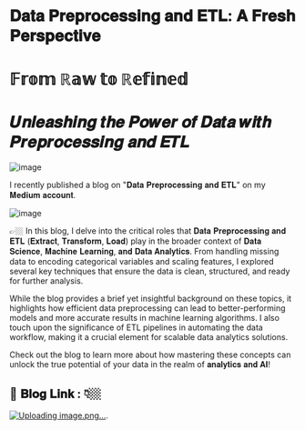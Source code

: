 # 𝐃𝐚𝐭𝐚 𝐏𝐫𝐞𝐩𝐫𝐨𝐜𝐞𝐬𝐬𝐢𝐧𝐠 𝐚𝐧𝐝 𝐄𝐓𝐋: 𝐀 𝐅𝐫𝐞𝐬𝐡 𝐏𝐞𝐫𝐬𝐩𝐞𝐜𝐭𝐢𝐯𝐞


# 𝔽𝕣𝕠𝕞 ℝ𝕒𝕨 𝕥𝕠 ℝ𝕖𝕗𝕚𝕟𝕖𝕕
# 𝑼𝒏𝒍𝒆𝒂𝒔𝒉𝒊𝒏𝒈 𝒕𝒉𝒆 𝑷𝒐𝒘𝒆𝒓 𝒐𝒇 𝑫𝒂𝒕𝒂 𝒘𝒊𝒕𝒉 𝑷𝒓𝒆𝒑𝒓𝒐𝒄𝒆𝒔𝒔𝒊𝒏𝒈 𝒂𝒏𝒅 𝑬𝑻𝑳
![image](https://github.com/user-attachments/assets/e58647ac-5724-4684-9651-5d859d9553a7)


I recently published a blog on "𝐃𝐚𝐭𝐚 𝐏𝐫𝐞𝐩𝐫𝐨𝐜𝐞𝐬𝐬𝐢𝐧𝐠 𝐚𝐧𝐝 𝐄𝐓𝐋" on my 𝐌𝐞𝐝𝐢𝐮𝐦 𝐚𝐜𝐜𝐨𝐮𝐧𝐭.

![image](https://github.com/user-attachments/assets/2188ba82-dafc-49db-8d6e-227bf99b1eed)



👉🏼 In this blog, I delve into the critical roles that 𝐃𝐚𝐭𝐚 𝐏𝐫𝐞𝐩𝐫𝐨𝐜𝐞𝐬𝐬𝐢𝐧𝐠 𝐚𝐧𝐝 𝐄𝐓𝐋 (𝐄𝐱𝐭𝐫𝐚𝐜𝐭, 𝐓𝐫𝐚𝐧𝐬𝐟𝐨𝐫𝐦, 𝐋𝐨𝐚𝐝) play in the broader context of 𝐃𝐚𝐭𝐚 𝐒𝐜𝐢𝐞𝐧𝐜𝐞, 𝐌𝐚𝐜𝐡𝐢𝐧𝐞 𝐋𝐞𝐚𝐫𝐧𝐢𝐧𝐠, 𝐚𝐧𝐝 𝐃𝐚𝐭𝐚 𝐀𝐧𝐚𝐥𝐲𝐭𝐢𝐜𝐬. From handling missing data to encoding categorical variables and scaling features, I explored several key techniques that ensure the data is clean, structured, and ready for further analysis.


While the blog provides a brief yet insightful background on these topics, it highlights how efficient data preprocessing can lead to better-performing models and more accurate results in machine learning algorithms. I also touch upon the significance of ETL pipelines in automating the data workflow, making it a crucial element for scalable data analytics solutions.


Check out the blog to learn more about how mastering these concepts can unlock the true potential of your data in the realm of 𝐚𝐧𝐚𝐥𝐲𝐭𝐢𝐜𝐬 𝐚𝐧𝐝 𝐀𝐈!


## 🎯 𝐁𝐥𝐨𝐠 𝐋𝐢𝐧𝐤 : 👇🏼
[![Uploading image.png…]()](https://medium.com/@shravanbirajdar125/in-this-blog-we-will-embark-on-a-journey-of-data-preprocessing-and-etl-f9f2f9589f8d).


